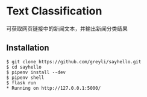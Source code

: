 # Text Classification

可获取网页链接中的新闻文本，并输出新闻分类结果

## Installation

```
$ git clone https://github.com/greyli/sayhello.git
$ cd sayhello
$ pipenv install --dev
$ pipenv shell
$ flask run
* Running on http://127.0.0.1:5000/
```


